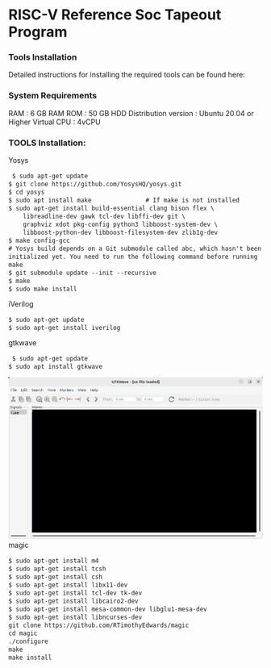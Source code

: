 # RISC-V Reference Soc Tapeout Program
### Tools Installation
Detailed instructions for installing the required tools can be found here:

### System Requirements
  RAM : 6 GB RAM
  ROM : 50 GB HDD
  Distribution version : Ubuntu 20.04 or Higher
  Virtual CPU : 4vCPU


### TOOLS Installation:

Yosys
```
 $ sudo apt-get update
$ git clone https://github.com/YosysHQ/yosys.git
$ cd yosys
$ sudo apt install make               # If make is not installed
$ sudo apt-get install build-essential clang bison flex \
    libreadline-dev gawk tcl-dev libffi-dev git \
    graphviz xdot pkg-config python3 libboost-system-dev \
    libboost-python-dev libboost-filesystem-dev zlib1g-dev
$ make config-gcc
# Yosys build depends on a Git submodule called abc, which hasn't been initialized yet. You need to run the following command before running make
$ git submodule update --init --recursive
$ make 
$ sudo make install
``` 

iVerilog
```
$ sudo apt-get update
$ sudo apt-get install iverilog
```

gtkwave
```
 $ sudo apt-get update
$ sudo apt install gtkwave
```
![Alt text for the image](week_0/Task0/SnapShots/gtkwave.png)
magic
```
$ sudo apt-get install m4
$ sudo apt-get install tcsh
$ sudo apt-get install csh
$ sudo apt-get install libx11-dev
$ sudo apt-get install tcl-dev tk-dev
$ sudo apt-get install libcairo2-dev
$ sudo apt-get install mesa-common-dev libglu1-mesa-dev
$ sudo apt-get install libncurses-dev
git clone https://github.com/RTimothyEdwards/magic
cd magic
./configure
make
make install 
```



